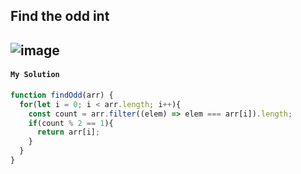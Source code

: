 ## Find the odd int

![image](https://user-images.githubusercontent.com/99033220/173307103-58a37df5-5b63-43f9-9f2a-e9cc0d86900b.png)
---
#### `My Solution`
```JavaScript
function findOdd(arr) {
  for(let i = 0; i < arr.length; i++){
    const count = arr.filter((elem) => elem === arr[i]).length;
    if(count % 2 == 1){
      return arr[i];
    }
  }
}
```
